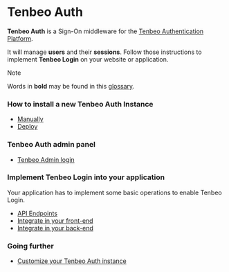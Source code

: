 
# Tenbeo Auth

**Tenbeo Auth** is a Sign-On middleware for the [Tenbeo Authentication Platform](https://tenbeo.ai).

It will manage **users** and their **sessions**. Follow those instructions to implement **Tenbeo Login** on your website or application.

> [!NOTE]
> Words in **bold** may be found in this [glossary](./doc/00.glossary.md).


### How to install a new Tenbeo Auth Instance

[//]: # (- [With docker]&#40;./doc/01a.setup-with-docker.md&#41;)
- [Manually](./doc/01b.setup-manually.md)
- [Deploy](./doc/01c.setup-deploy.md)

### Tenbeo Auth admin panel
- [Tenbeo Admin login](./doc/02a.tenbeo-admin.md)

[//]: # (- [Tenbeo Applications]&#40;./doc/02b.tenbeo-applications.md&#41;)
[//]: # (- [Tenbeo Users]&#40;./doc/02c.tenbeo-users.md&#41;)

### Implement Tenbeo Login into your application

Your application has to implement some basic operations to enable Tenbeo Login.

- [API Endpoints](./doc/03a.api-endpoints.md)
- [Integrate in your front-end](./doc/03c.api-front.md)
- [Integrate in your back-end](./doc/03b.api-back.md)


### Going further

- [Customize your Tenbeo Auth instance](./doc/04.customize.md)

